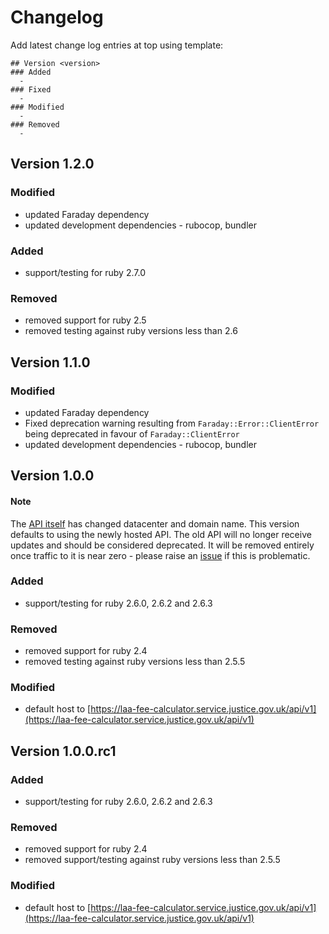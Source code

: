 # Changelog

Add latest change log entries at top using template:

```
## Version <version>
### Added
  -
### Fixed
  -
### Modified
  -
### Removed
  -

```
## Version 1.2.0

### Modified
  - updated Faraday dependency
  - updated development dependencies - rubocop, bundler
### Added
  - support/testing for ruby 2.7.0
### Removed
  - removed support for ruby 2.5
  - removed testing against ruby versions less than 2.6

## Version 1.1.0

### Modified
  - updated Faraday dependency
  - Fixed deprecation warning resulting from `Faraday::Error::ClientError` being deprecated in favour of `Faraday::ClientError`
  - updated development dependencies - rubocop, bundler

## Version 1.0.0

#### Note
The [API itself](https://laa-fee-calculator.service.justice.gov.uk/api/v1/docs) has changed datacenter and domain name. This version defaults to using the newly hosted API. The old API will no longer receive updates and should be considered deprecated. It will be removed entirely once traffic to it is near zero - please raise an [issue](https://github.com/ministryofjustice/laa-fee-calculator-client/issues) if this is problematic.

### Added
  - support/testing for ruby 2.6.0, 2.6.2 and 2.6.3
### Removed
  - removed support for ruby 2.4
  - removed testing against ruby versions less than 2.5.5
### Modified
  - default host to [https://laa-fee-calculator.service.justice.gov.uk/api/v1](https://laa-fee-calculator.service.justice.gov.uk/api/v1)

## Version 1.0.0.rc1
### Added
  - support/testing for ruby 2.6.0, 2.6.2 and 2.6.3
### Removed
  - removed support for ruby 2.4
  - removed support/testing against ruby versions less than 2.5.5
### Modified
  - default host to [https://laa-fee-calculator.service.justice.gov.uk/api/v1](https://laa-fee-calculator.service.justice.gov.uk/api/v1)

